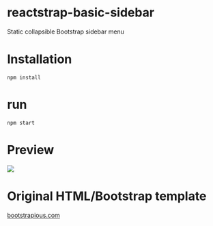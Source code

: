 # reactstrap-basic-sidebar
Static collapsible Bootstrap sidebar menu

# Installation
```
npm install
```
# run
```
npm start
```
# Preview
<a><img src="/preview.gif"></img></a>

# Original HTML/Bootstrap template

<a href="https://bootstrapious.com/p/bootstrap-sidebar">bootstrapious.com</a>
